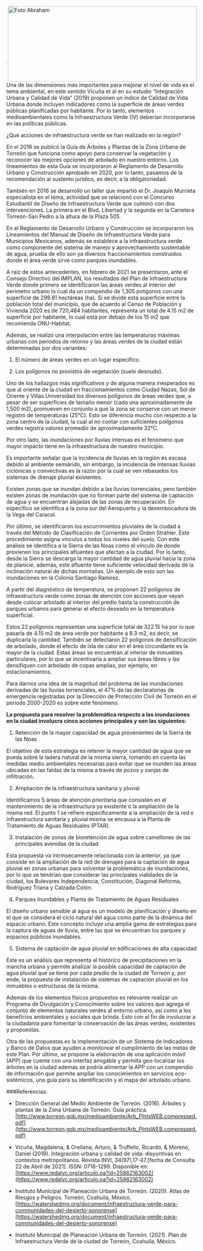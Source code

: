 
<p>
   <a title="ir a Otras Publicaciones" href="http://www.trcimplan.gob.mx/autores/jesus-abraham-salazar-valadez.html"><img class="img-responsive contenido-imagen" src="../imagenes/128/lic-jesus-abraham-salazar-valadez-top2.png" align="right" alt="Foto Abraham" width="500" height="200"></a>
</p>

</br></br></br></br></br></br></br></br>

---

Una de las dimensiones más importantes para mejorar el nivel de vida es el tema ambiental, en este sentido Vicuña et al en su estudio “Integración Urbana y Calidad de Vida” (2019) proponen un índice de Calidad de Vida Urbana donde incluyen indicadores como la superficie de áreas verdes públicas planificadas por habitante.
Por lo tanto, elementos medioambientales como la Infraestructura Verde (IV) deberían incorporarse en las políticas públicas.

¿Qué acciones de infraestructura verde se han realizado en la región?

En el 2016 se publicó la Guía de Árboles y Plantas de la Zona Urbana de Torreón que funciona como apoyo para conservar la vegetación y reconocer las mejores opciones de arbolado en nuestro entorno. Los lineamientos de esta Guía se incorporaron al Reglamento de Desarrollo Urbano y Construcción aprobado en 2020, por lo tanto, pasamos de la recomendación al sustento jurídico, es decir, a la obligatoriedad.

También en 2016 se desarrolló un taller que impartió el Dr. Joaquín Murrieta especialista en el tema, actividad que se relacionó con el Concurso Estudiantil de Diseño de Infraestructura Verde que culminó con dos intervenciones. La primera en el Blvd. Libertad y la segunda en la Carretera Torreón-San Pedro a la altura de la Plaza 505.

En el Reglamento de Desarrollo Urbano y Construcción se incorporaron los Lineamientos del Manual de Diseño de Infraestructura Verde para Municipios Mexicanos, además se establece a la infraestructura verde como componente del sistema de manejo y aprovechamiento sustentable de agua, prueba de ello son ya diversos fraccionamientos construidos donde el área verde sirve como parques inundables.

A raíz de estos antecedentes, en febrero de 2021 se presentaron, ante el Consejo Directivo del IMPLAN, los resultados del Plan de Infraestructura Verde donde primero se identificaron las áreas verdes al interior del perímetro urbano lo cual da un compendio de 1,305 polígonos con una superficie de 299.81 hectáreas (ha). Si se divide esta superficie entre la población total del municipio, que de acuerdo al Censo de Población y Vivienda 2020 es de 720,484 habitantes, representa un total de 4.15 m2 de superficie por habitante, lo cual está por debajo de los 15 m2 que recomienda ONU-Habitat.

Además, se realizó una interpolación entre las temperaturas máximas urbanas con periodos de retorno y las áreas verdes de la ciudad están determinadas por dos variantes:

1.  El número de áreas verdes en un lugar específico.

2.  Los polígonos no provistos de vegetación (suelo desnudo).

Uno de los hallazgos más significativos y de alguna manera inesperados es que al oriente de la ciudad en fraccionamientos como Ciudad Nazas, Sol de Oriente y Villas Universidad los diversos polígonos de áreas verdes que, a pesar de ser superficies de tamaño menor (cada una aproximadamente de 1,500 m2), promueven en conjunto a que la zona se conserve con un menor registro de temperaturas (25°C). Esto se diferencia mucho con respecto a la zona centro de la ciudad, la cual al no contar con suficientes polígonos verdes registra valores promedio de aproximadamente 32°C.

Por otro lado, las inundaciones por lluvias intensas es el fenómeno que mayor impacto tiene en la infraestructura de nuestro municipio.

Es importante señalar que la incidencia de lluvias en la región es escasa debido al ambiente semiárido, sin embargo, la incidencia de intensas lluvias ciclónicas y convectivas es la razón por la cual se ven rebasados los sistemas de drenaje pluvial existentes.

Existen zonas que se inundan debido a las lluvias torrenciales, pero también existen zonas de inundación que no forman parte del sistema de captación de agua y se encuentran alejadas de las zonas de recuperación. En específico se identifica a la zona sur del Aeropuerto y la desembocadura de la Vega del Caracol.

Por último, se identificaron los escurrimientos pluviales de la ciudad a través del Método de Clasificación de Corrientes por Orden Strahler. Este procedimiento asigna vínculos a todos los niveles del suelo. Con este análisis se identifica a la Sierra de las Noas como el vínculo de donde provienen los principales afluentes que afectan a la ciudad. Por lo tanto, desde la Sierra se descarga la mayor cantidad de agua pluvial hacia la zona de planicie, además, este afluente tiene suficiente velocidad derivada de la inclinación natural de dichas montañas. Un ejemplo de esto son las inundaciones en la Colonia Santiago Ramírez.

A partir del diagnóstico de temperatura, se proponen 22 polígonos de infraestructura verde como zonas de atención con acciones que vayan desde colocar arbolado al interior del predio hasta la construcción de parques urbanos para generar el efecto deseado en la temperatura superficial.

Estos 22 polígonos representan una superficie total de 322.15 ha por lo que pasaría de 4.15 m2 de área verde por habitante a 8.3 m2, es decir, se duplicaría la cantidad.
También se detectaron 22 polígonos de densificación de arbolado, donde el efecto de isla de calor en el área circundante es la mayor de la ciudad. Estas áreas se encuentran al interior de inmuebles particulares, por lo que se incentivaría a ampliar sus áreas libres y las densifiquen con arbolado de copas amplias, por ejemplo, en estacionamientos.

Para darnos una idea de la magnitud del problema de las inundaciones derivadas de las lluvias torrenciales, el 47% de las declaratorias de emergencia registradas por la Dirección de Protección Civil de Torreón en el periodo 2000-2020 es sobre este fenómeno.

**La propuesta para resolver la problemática respecto a las inundaciones en la ciudad involucra cinco acciones principales y son las siguientes:**

1.  Retención de la mayor capacidad de agua provenientes de la Sierra de las Noas

El objetivo de esta estrategia es retener la mayor cantidad de agua que se pueda sobre la ladera natural de la misma sierra, tomando en cuenta las medidas medio ambientales necesarias para evitar que se inunden las áreas ubicadas en las faldas de la misma a través de pozos y zanjas de infiltración.

2.  Ampliación de la infraestructura sanitaria y pluvial

Identificamos 5 áreas de atención prioritaria que consisten en el mantenimiento de la infraestructura ya existente o la ampliación de la misma red. El punto 1 se refiere específicamente a la ampliación de la red e infraestructura sanitaria y pluvial misma se encausa a la Planta de Tratamiento de Aguas Residuales (PTAR).

3.  Instalación de zonas de bioretención de agua sobre camellones de las principales avenidas de la ciudad

Esta propuesta va intrínsecamente relacionada con la anterior, ya que consiste en la ampliación de la red de drenajes para la captación de agua pluvial en zonas urbanas para solventar la problemática de inundaciones, por lo que se tendrían que considerar las principales vialidades de la ciudad, los Bulevares Independencia, Constitución, Diagonal Reforma, Rodríguez Triana y Calzada Colón.

4.  Parques Inundables y Planta de Tratamiento de Aguas Residuales

El diseño urbano sensible al agua es un modelo de planificación y diseño en el que se considera el ciclo natural del agua como parte de la dinámica del espacio urbano. Este concepto incluye una amplia gama de estrategias para la captura de aguas de lluvia, entre las que se encuentran los parques y espacios públicos inundables.

5.  Sistema de captación de agua pluvial en edificaciones de alta capacidad

Este es un análisis que representa el histórico de precipitaciones en la mancha urbana y permite analizar la posible capacidad de captación de agua pluvial que se tiene por cada predio de la ciudad de Torreón y, por ende, la propuesta de instalación de sistemas de captación pluvial en los inmuebles o estructuras de la misma.

Además de los elementos físicos propuestos es relevante realizar un Programa de Divulgación y Conocimiento sobre los valores que agrega el conjunto de elementos naturales verdes al entorno urbano, así como a los beneficios ambientales y sociales que brinda. Esto con el fin de involucrar a la ciudadanía para fomentar la conservación de las áreas verdes, existentes y propuestas.

Otra de las propuestas es la implementación de un Sistema de Indicadores y Banco de Datos que ayuden a monitorear el cumplimiento de las metas de este Plan.
Por último, se propone la elaboración de una aplicación móvil (APP) que cuente con una interfaz amigable y permita geo-localizar los árboles en la ciudad además se podría alimentar la APP con un compendio de información que permite ampliar los conocimientos en servicios eco-sistémicos, una guía para su identificación y el mapa del arbolado urbano.


###Referencias:

- Dirección General del Medio Ambiente de Torreón. (2016). Árboles y plantas de la Zona Urbana de Torreón. Guía práctica. [http://www.torreon.gob.mx/medioambiente/Arb_PlntsWEB.compressed.pdf](http://www.torreon.gob.mx/medioambiente/Arb_PlntsWEB.compressed.pdf)

- Vicuña, Magdalena, & Orellana, Arturo, & Truffello, Ricardo, & Moreno, Daniel (2019). Integración urbana y calidad de vida: disyuntivas en contextos metropolitanos. Revista INVI, 34(97),17-47.[fecha de Consulta 22 de Abril de 2021]. ISSN: 0718-1299. Disponible en:   [https://www.redalyc.org/articulo.oa?id=25862163002](https://www.redalyc.org/articulo.oa?id=25862163002)

- Instituto Municipal de Planeación Urbana de Torreón. (2020). Atlas de Riesgos y Peligros. Torreón, Coahuila, México. [https://watershedmg.org/document/infraestructura-verde-para-communidades-del-desierto-sonorense](https://watershedmg.org/document/infraestructura-verde-para-communidades-del-desierto-sonorense)

- Instituto Municipal de Planeación Urbana de Torreón. (2021). Plan de Infraestructura Verde de la ciudad de Torreón, Coahuila, México.
